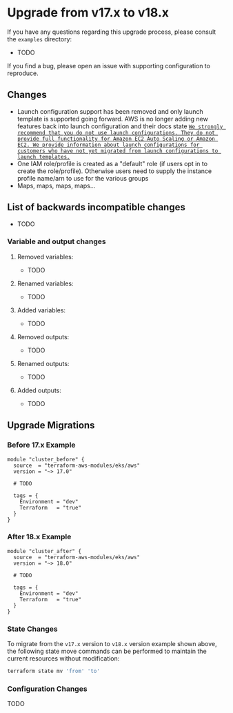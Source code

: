 # Upgrade from v17.x to v18.x

If you have any questions regarding this upgrade process, please consult the `examples` directory:

- TODO

If you find a bug, please open an issue with supporting configuration to reproduce.

## Changes

- Launch configuration support has been removed and only launch template is supported going forward. AWS is no longer adding new features back into launch configuration and their docs state [`We strongly recommend that you do not use launch configurations. They do not provide full functionality for Amazon EC2 Auto Scaling or Amazon EC2. We provide information about launch configurations for customers who have not yet migrated from launch configurations to launch templates.`](https://docs.aws.amazon.com/autoscaling/ec2/userguide/LaunchConfiguration.html)
- One IAM role/profile is created as a "default" role (if users opt in to create the role/profile). Otherwise users need to supply the instance profile name/arn to use for the various groups
- Maps, maps, maps, maps...

## List of backwards incompatible changes

- TODO

### Variable and output changes

1. Removed variables:

   - TODO

2. Renamed variables:

   - TODO

3. Added variables:

   - TODO

4. Removed outputs:

   - TODO

5. Renamed outputs:

   - TODO

6. Added outputs:

   - TODO

## Upgrade Migrations

### Before 17.x Example

```hcl
module "cluster_before" {
  source  = "terraform-aws-modules/eks/aws"
  version = "~> 17.0"

  # TODO

  tags = {
    Environment = "dev"
    Terraform   = "true"
  }
}
```

### After 18.x Example

```hcl
module "cluster_after" {
  source  = "terraform-aws-modules/eks/aws"
  version = "~> 18.0"

  # TODO

  tags = {
    Environment = "dev"
    Terraform   = "true"
  }
}
```

### State Changes

To migrate from the `v17.x` version to `v18.x` version example shown above, the following state move commands can be performed to maintain the current resources without modification:

```bash
terraform state mv 'from' 'to'
```

### Configuration Changes

TODO

